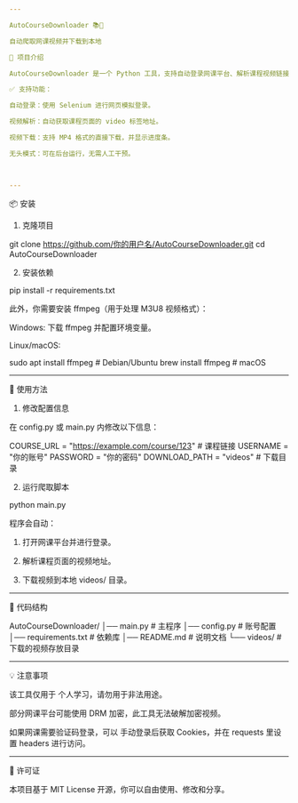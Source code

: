 ```yaml
---

AutoCourseDownloader 📚🎥

自动爬取网课视频并下载到本地

📌 项目介绍

AutoCourseDownloader 是一个 Python 工具，支持自动登录网课平台、解析课程视频链接，并下载到本地。

✅ 支持功能：

自动登录：使用 Selenium 进行网页模拟登录。

视频解析：自动获取课程页面的 video 标签地址。

视频下载：支持 MP4 格式的直接下载，并显示进度条。

无头模式：可在后台运行，无需人工干预。



---
```


📦 安装

1. 克隆项目

git clone https://github.com/你的用户名/AutoCourseDownloader.git
cd AutoCourseDownloader

2. 安装依赖

pip install -r requirements.txt

此外，你需要安装 ffmpeg（用于处理 M3U8 视频格式）：

Windows: 下载 ffmpeg 并配置环境变量。

Linux/macOS:

sudo apt install ffmpeg  # Debian/Ubuntu
brew install ffmpeg      # macOS



---

🚀 使用方法

1. 修改配置信息

在 config.py 或 main.py 内修改以下信息：

COURSE_URL = "https://example.com/course/123"  # 课程链接
USERNAME = "你的账号"
PASSWORD = "你的密码"
DOWNLOAD_PATH = "videos"  # 下载目录

2. 运行爬取脚本

python main.py

程序会自动：

1. 打开网课平台并进行登录。


2. 解析课程页面的视频地址。


3. 下载视频到本地 videos/ 目录。




---

📜 代码结构

AutoCourseDownloader/
│── main.py             # 主程序
│── config.py           # 账号配置
│── requirements.txt    # 依赖库
│── README.md           # 说明文档
└── videos/             # 下载的视频存放目录


---

💡 注意事项

该工具仅用于 个人学习，请勿用于非法用途。

部分网课平台可能使用 DRM 加密，此工具无法破解加密视频。

如果网课需要验证码登录，可以 手动登录后获取 Cookies，并在 requests 里设置 headers 进行访问。



---

📜 许可证

本项目基于 MIT License 开源，你可以自由使用、修改和分享。
